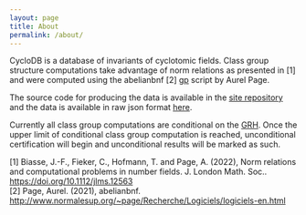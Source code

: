 ```yaml
---
layout: page
title: About
permalink: /about/
---
```


<p>
CycloDB is a database of invariants of cyclotomic fields. 
Class group structure computations take advantage of norm relations as presented in [1] and were computed using the abelianbnf [2] <a href="https://pari.math.u-bordeaux.fr/">gp</a> script by Aurel Page.
</p>
<p>
The source code for producing the data is available in the <a href="https://github.com/wjyoumans/cyclodb">site repository</a> and the data is available in raw json format <a href="https://www.cyclodb.org/data.json">here</a>.
</p>
<p>
Currently all class group computations are conditional on the <a href="https://en.wikipedia.org/wiki/Generalized_Riemann_hypothesis">GRH</a>. Once the upper limit of conditional class group computation is reached, unconditional certification will begin and unconditional results will be marked as such.
</p>

<p>
[1] Biasse, J.-F., Fieker, C., Hofmann, T. and Page, A. (2022), Norm relations and computational problems in number fields. J. London Math. Soc.. <a href="https://doi.org/10.1112/jlms.12563"> https://doi.org/10.1112/jlms.12563</a>
<br>
[2] Page, Aurel. (2021), abelianbnf. <a href="http://www.normalesup.org/~page/Recherche/Logiciels/logiciels-en.html">http://www.normalesup.org/~page/Recherche/Logiciels/logiciels-en.html</a>
</p>

